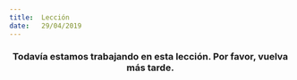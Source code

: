 ```yaml
---
title:  Lección
date:   29/04/2019
---
```


### <center>Todavía estamos trabajando en esta lección. Por favor, vuelva más tarde.</center>